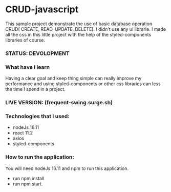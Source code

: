# CRUD-javascript

 This sample project demonstrate the use of basic database operation CRUD( CREATE, READ, UPDATE, DELETE). I didn't use any ui librarie. I made all the css 
 in this little project with the help of the styled-components libraries of course.
 
 ### STATUS: DEVOLOPMENT
 
 ### What have I learn
  Having a clear goal and keep thing simple can really improve my performance and using styled-components or other css libraries can less the time I spend in a project.
  
 ### LIVE VERSION: (frequent-swing.surge.sh)
 
### Technologies that I used:
+ nodeJs 16.11
+ react 11.2
+ axios
+ styled-components

### How to run the application:
You will need nodeJs 16.11 and npm to run this application.

+ run npm install
+ run npm start.
